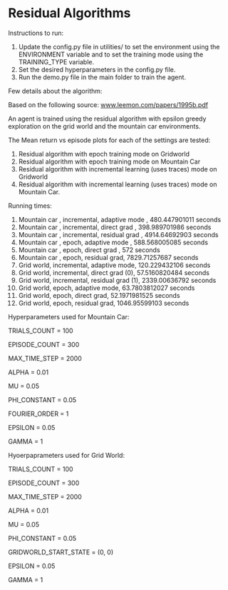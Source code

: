 # Residual Algorithms

Instructions to run:

1. Update the config.py file in utilities/ to set the environment using the ENVIRONMENT variable and to set the training mode using the TRAINING_TYPE variable.
2. Set the desired hyperparameters in the config.py file.
3. Run the demo.py file in the main folder to train the agent.


Few details about the algorithm:

Based on the following source: www.leemon.com/papers/1995b.pdf

An agent is trained using the residual algorithm with epsilon greedy exploration on the grid world and the mountain car environments.

The Mean return vs episode plots for each of the settings are tested:

1. Residual algorithm with epoch training mode on Gridworld
2. Residual algorithm with epoch training mode on Mountain Car
3. Residual algorithm with incremental learning (uses traces) mode on Gridworld
4. Residual algorithm with incremental learning (uses traces) mode on Mountain Car.



Running times:

1. Mountain car , incremental, adaptive mode , 480.447901011 seconds
2. Mountain car , incremental, direct grad , 398.989701986 seconds
3. Mountain car , incremental, residual grad , 4914.64692903 seconds
4. Mountain car , epoch, adaptive mode , 588.568005085 seconds
5. Mountain car , epoch, direct grad , 572 seconds
6. Mountain car , epoch,  residual grad, 7829.71257687 seconds
7. Grid world, incremental, adaptive mode, 120.229432106 seconds
8. Grid world, incremental, direct grad (0), 57.5160820484 seconds
9. Grid world, incremental, residual grad (1), 2339.00636792 seconds
10. Grid world, epoch, adaptive mode, 63.7803812027 seconds
11. Grid world, epoch, direct grad, 52.1971981525 seconds
12. Grid world, epoch, residual grad, 1046.95599103 seconds


Hyperparameters used for Mountain Car:

TRIALS_COUNT = 100

EPISODE_COUNT = 300

MAX_TIME_STEP = 2000

ALPHA = 0.01

MU = 0.05

PHI_CONSTANT = 0.05

FOURIER_ORDER = 1

EPSILON = 0.05

GAMMA = 1


Hyoerpaprameters used for Grid World: 

TRIALS_COUNT = 100

EPISODE_COUNT = 300

MAX_TIME_STEP = 2000

ALPHA = 0.01

MU = 0.05

PHI_CONSTANT = 0.05

GRIDWORLD_START_STATE = (0, 0)

EPSILON = 0.05

GAMMA = 1